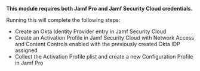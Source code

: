 **This module requires both Jamf Pro and Jamf Security Cloud credentials.**

Running this will complete the following steps:

- Create an Okta Identity Provider entry in Jamf Security Cloud
- Create an Activation Profile in Jamf Security Cloud with Network Access and Content Controls enabled with the previously created Okta IDP assigned
- Collect the Activation Profile plist and create a new Configuration Profile in Jamf Pro